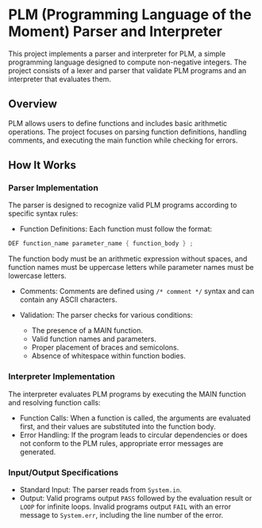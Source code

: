 # PLM (Programming Language of the Moment) Parser and Interpreter

This project implements a parser and interpreter for PLM, a simple programming language designed to compute non-negative integers. The project consists of a lexer and parser that validate PLM programs and an interpreter that evaluates them.

## Overview
PLM allows users to define functions and includes basic arithmetic operations. The project focuses on parsing function definitions, handling comments, and executing the main function while checking for errors.

## How It Works
### Parser Implementation
The parser is designed to recognize valid PLM programs according to specific syntax rules:

* Function Definitions: Each function must follow the format:
```java
DEF function_name parameter_name { function_body } ;
```
The function body must be an arithmetic expression without spaces, and function names must be uppercase letters while parameter names must be lowercase letters.

* Comments: Comments are defined using `/* comment */` syntax and can contain any ASCII characters.

* Validation: The parser checks for various conditions:
  * The presence of a MAIN function.
  * Valid function names and parameters.
  * Proper placement of braces and semicolons.
  * Absence of whitespace within function bodies.

### Interpreter Implementation
The interpreter evaluates PLM programs by executing the MAIN function and resolving function calls:

* Function Calls: When a function is called, the arguments are evaluated first, and their values are substituted into the function body.
* Error Handling: If the program leads to circular dependencies or does not conform to the PLM rules, appropriate error messages are generated.

### Input/Output Specifications
* Standard Input: The parser reads from `System.in`.
* Output: Valid programs output `PASS` followed by the evaluation result or `LOOP` for infinite loops. Invalid programs output `FAIL` with an error message to `System.err`, including the line number of the error.

